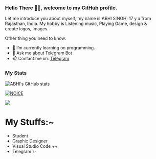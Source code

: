 ### Hello There 👋🏻, welcome to my GitHub profile.

Let me introduce you about myself, my name is ABHI SINGH; 17 y.o from Rajasthan, India. My hobby is Listening music, Playing Game, design & create logos, images.

Other thing you need to know:

- 🌱 I’m currently learning on programming.
- 💬 Ask me about Telegram Bot
- 📫 Contact me on: [Telegram](https://t.me/ItzNobitaXD)

### My Stats
![ABHI's GitHub stats](https://github-readme-stats.vercel.app/api?username=Nobita-XD&show_icons=true&theme=radical)

[![NOICE](https://github-readme-stats.vercel.app/api/top-langs/?username=Nobita-XD&layout=compact&theme=midnight-purple&hide=Css)](https://github.com/MrAbhiX)

![](https://visitor-badge.laobi.icu/badge?page_id=Nobita-XD)
# My Stuffs:~

- Student
- Graphic Designer
- Visual Studio Code ++
- Telegram ✨
